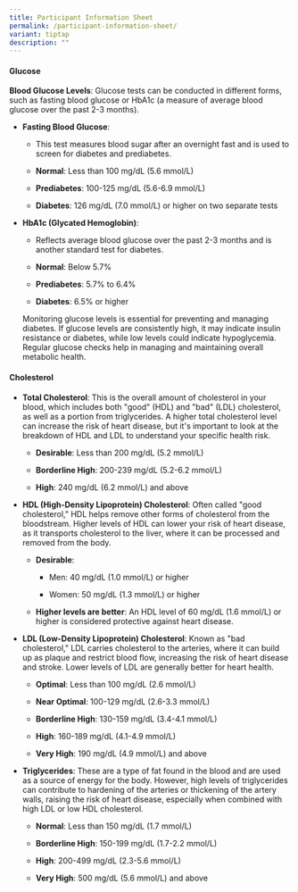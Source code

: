 ```yaml
---
title: Participant Information Sheet
permalink: /participant-information-sheet/
variant: tiptap
description: ""
---
```

<h4>Glucose</h4>
<p><strong>Blood Glucose Levels</strong>: Glucose tests can be conducted
in different forms, such as fasting blood glucose or HbA1c (a measure of
average blood glucose over the past 2-3 months).</p>
<ul data-tight="true" class="tight">
<li>
<p><strong>Fasting Blood Glucose</strong>:</p>
<ul data-tight="true" class="tight">
<li>
<p>This test measures blood sugar after an overnight fast and is used to
screen for diabetes and prediabetes.</p>
</li>
<li>
<p><strong>Normal</strong>: Less than 100 mg/dL (5.6 mmol/L)</p>
</li>
<li>
<p><strong>Prediabetes</strong>: 100-125 mg/dL (5.6-6.9 mmol/L)</p>
</li>
<li>
<p><strong>Diabetes</strong>: 126 mg/dL (7.0 mmol/L) or higher on two separate
tests</p>
<p></p>
</li>
</ul>
</li>
<li>
<p><strong>HbA1c (Glycated Hemoglobin)</strong>:</p>
<ul data-tight="true" class="tight">
<li>
<p>Reflects average blood glucose over the past 2-3 months and is another
standard test for diabetes.</p>
</li>
<li>
<p><strong>Normal</strong>: Below 5.7%</p>
</li>
<li>
<p><strong>Prediabetes</strong>: 5.7% to 6.4%</p>
</li>
<li>
<p><strong>Diabetes</strong>: 6.5% or higher</p>
</li>
</ul>
<p></p>
<p>Monitoring glucose levels is essential for preventing and managing diabetes.
If glucose levels are consistently high, it may indicate insulin resistance
or diabetes, while low levels could indicate hypoglycemia. Regular glucose
checks help in managing and maintaining overall metabolic health.</p>
</li>
</ul>
<h4>Cholesterol</h4>
<ul data-tight="true" class="tight">
<li>
<p><strong>Total Cholesterol</strong>: This is the overall amount of cholesterol
in your blood, which includes both "good" (HDL) and "bad" (LDL) cholesterol,
as well as a portion from triglycerides. A higher total cholesterol level
can increase the risk of heart disease, but it's important to look at the
breakdown of HDL and LDL to understand your specific health risk.</p>
<ul data-tight="true" class="tight">
<li>
<p><strong>Desirable</strong>: Less than 200 mg/dL (5.2 mmol/L)</p>
</li>
<li>
<p><strong>Borderline High</strong>: 200-239 mg/dL (5.2-6.2 mmol/L)</p>
</li>
<li>
<p><strong>High</strong>: 240 mg/dL (6.2 mmol/L) and above</p>
</li>
</ul>
</li>
<li>
<p><strong>HDL (High-Density Lipoprotein) Cholesterol</strong>: Often called
"good cholesterol," HDL helps remove other forms of cholesterol from the
bloodstream. Higher levels of HDL can lower your risk of heart disease,
as it transports cholesterol to the liver, where it can be processed and
removed from the body.</p>
<ul data-tight="true" class="tight">
<li>
<p><strong>Desirable</strong>:</p>
<ul data-tight="true" class="tight">
<li>
<p>Men: 40 mg/dL (1.0 mmol/L) or higher</p>
</li>
<li>
<p>Women: 50 mg/dL (1.3 mmol/L) or higher</p>
</li>
</ul>
</li>
<li>
<p><strong>Higher levels are better</strong>: An HDL level of 60 mg/dL (1.6
mmol/L) or higher is considered protective against heart disease.</p>
</li>
</ul>
</li>
<li>
<p><strong>LDL (Low-Density Lipoprotein) Cholesterol</strong>: Known as "bad
cholesterol," LDL carries cholesterol to the arteries, where it can build
up as plaque and restrict blood flow, increasing the risk of heart disease
and stroke. Lower levels of LDL are generally better for heart health.</p>
<ul data-tight="true" class="tight">
<li>
<p><strong>Optimal</strong>: Less than 100 mg/dL (2.6 mmol/L)</p>
</li>
<li>
<p><strong>Near Optimal</strong>: 100-129 mg/dL (2.6-3.3 mmol/L)</p>
</li>
<li>
<p><strong>Borderline High</strong>: 130-159 mg/dL (3.4-4.1 mmol/L)</p>
</li>
<li>
<p><strong>High</strong>: 160-189 mg/dL (4.1-4.9 mmol/L)</p>
</li>
<li>
<p><strong>Very High</strong>: 190 mg/dL (4.9 mmol/L) and above</p>
</li>
</ul>
</li>
<li>
<p><strong>Triglycerides</strong>: These are a type of fat found in the blood
and are used as a source of energy for the body. However, high levels of
triglycerides can contribute to hardening of the arteries or thickening
of the artery walls, raising the risk of heart disease, especially when
combined with high LDL or low HDL cholesterol.</p>
<ul data-tight="true" class="tight">
<li>
<p><strong>Normal</strong>: Less than 150 mg/dL (1.7 mmol/L)</p>
</li>
<li>
<p><strong>Borderline High</strong>: 150-199 mg/dL (1.7-2.2 mmol/L)</p>
</li>
<li>
<p><strong>High</strong>: 200-499 mg/dL (2.3-5.6 mmol/L)</p>
</li>
<li>
<p><strong>Very High</strong>: 500 mg/dL (5.6 mmol/L) and above</p>
</li>
</ul>
</li>
</ul>
<p></p>